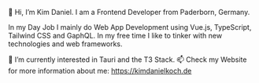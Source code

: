 👋 Hi, I’m Kim Daniel.
I am a Frontend Developer from Paderborn, Germany.

In my Day Job I mainly do Web App Development using Vue.js, TypeScript, Tailwind CSS and GaphQL.
In my free time I like to tinker with new technologies and web frameworks.

🌱 I’m currently interested in Tauri and the T3 Stack.
📫 Check my Website for more information about me: https://kimdanielkoch.de
